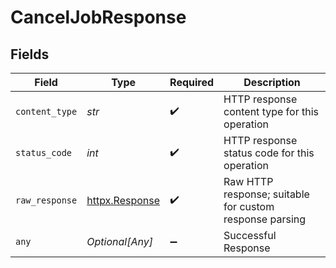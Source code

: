 # CancelJobResponse


## Fields

| Field                                                        | Type                                                         | Required                                                     | Description                                                  |
| ------------------------------------------------------------ | ------------------------------------------------------------ | ------------------------------------------------------------ | ------------------------------------------------------------ |
| `content_type`                                               | *str*                                                        | :heavy_check_mark:                                           | HTTP response content type for this operation                |
| `status_code`                                                | *int*                                                        | :heavy_check_mark:                                           | HTTP response status code for this operation                 |
| `raw_response`                                               | [httpx.Response](https://www.python-httpx.org/api/#response) | :heavy_check_mark:                                           | Raw HTTP response; suitable for custom response parsing      |
| `any`                                                        | *Optional[Any]*                                              | :heavy_minus_sign:                                           | Successful Response                                          |